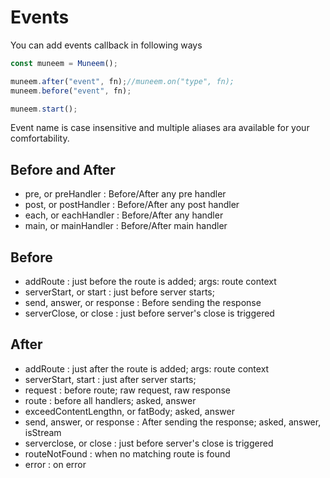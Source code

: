 # Events

You can add events callback in following ways

```JavaScript
const muneem = Muneem();

muneem.after("event", fn);//muneem.on("type", fn);
muneem.before("event", fn);

muneem.start();
```

Event name is case insensitive and multiple aliases ara available for your comfortability.

## Before and After

* pre, or preHandler : Before/After any pre handler
* post, or postHandler : Before/After any post handler
* each, or eachHandler : Before/After any handler
* main, or mainHandler : Before/After main handler

## Before

 * addRoute : just before the route is added; args: route context
 * serverStart, or start : just before server starts; 
 * send, answer, or response : Before sending the response
 * serverClose, or close : just before server's close is triggered

## After

 * addRoute : just after the route is added; args: route context
 * serverStart, start : just after server starts; 
 * request : before route; raw request, raw response
 * route : before all handlers; asked, answer
 * exceedContentLengthn, or fatBody; asked, answer
 * send, answer, or response : After sending the response; asked, answer, isStream
 * serverclose, or close : just before server's close is triggered
 * routeNotFound : when no matching route is found
 * error : on error

 